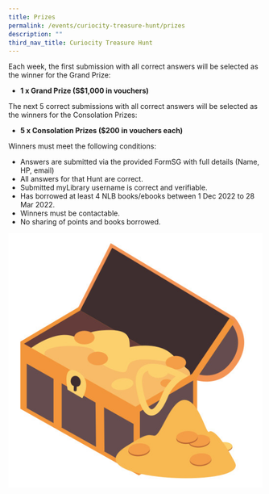 ```yaml
---
title: Prizes
permalink: /events/curiocity-treasure-hunt/prizes
description: ""
third_nav_title: Curiocity Treasure Hunt
---
```

Each week, the first submission with all correct answers will be selected as the winner for the Grand Prize:

* **1 x Grand Prize (S$1,000 in vouchers)**

The next 5 correct submissions with all correct answers will be selected as the winners for the Consolation Prizes:

* **5 x Consolation Prizes ($200 in vouchers each)**

Winners must meet the following conditions:

* Answers are submitted via the provided FormSG with full details (Name, HP, email)
* All answers for that Hunt are correct.
* Submitted myLibrary username is correct and verifiable.
* Has borrowed at least 4 NLB books/ebooks between 1 Dec 2022 to 28 Mar 2022.
* Winners must be contactable.
* No sharing of points and books borrowed.

![Alt text for image on Isomer site](/images/sgth-prizes.jpg)